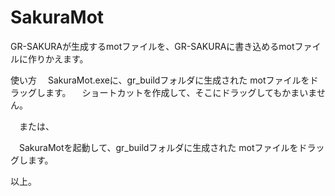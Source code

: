 SakuraMot
=========

GR-SAKURAが生成するmotファイルを、GR-SAKURAに書き込めるmotファイルに作りかえます。

使い方
　SakuraMot.exeに、gr_buildフォルダに生成された motファイルをドラッグします。
　ショートカットを作成して、そこにドラッグしてもかまいません。

　または、

　SakuraMotを起動して、gr_buildフォルダに生成された motファイルをドラッグします。

以上。
